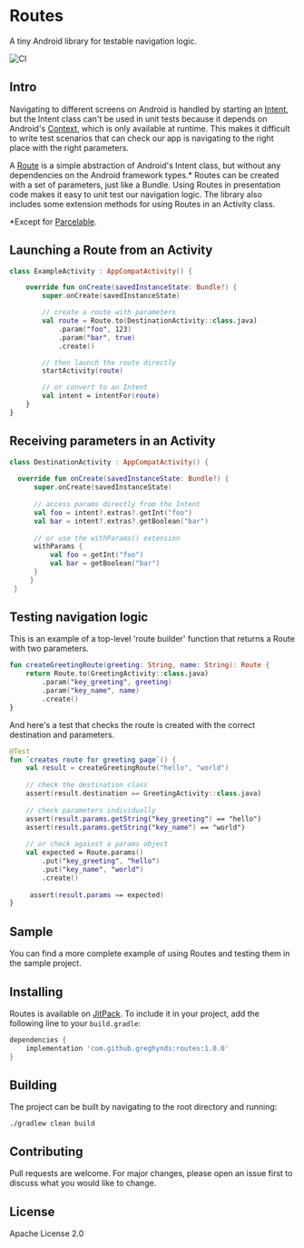 # Routes    
A tiny Android library for testable navigation logic.

![CI](https://github.com/greghynds/routes/workflows/CI/badge.svg)
    
## Intro   
Navigating to different screens on Android is handled by starting an [Intent](https://developer.android.com/reference/android/content/Intent), but the Intent class can't be used in unit tests because it depends on Android's [Context](https://developer.android.com/reference/android/content/Context), which is only available at runtime. This makes it difficult to write test scenarios that can check our app is navigating to the right place with the right parameters.  
  
A [Route](https://github.com/greghynds/routes/blob/master/lib/src/main/java/com/gwh/routes/Route.kt) is a simple abstraction of Android's Intent class, but without any dependencies on the Android framework types.* Routes can be created with a set of parameters, just like a Bundle. Using Routes in presentation code makes it easy to unit test our navigation logic. The library also includes some extension methods for using Routes in an Activity class.

\*Except for [Parcelable](https://developer.android.com/reference/android/os/Parcelable). 
  
## Launching a Route from an Activity
```kotlin 
class ExampleActivity : AppCompatActivity() {

    override fun onCreate(savedInstanceState: Bundle?) {
        super.onCreate(savedInstanceState)

        // create a route with parameters
        val route = Route.to(DestinationActivity::class.java)
            .param("foo", 123)
            .param("bar", true)
            .create()

        // then launch the route directly 
        startActivity(route)

        // or convert to an Intent 
        val intent = intentFor(route)
    }
}
```    
## Receiving parameters in an Activity
```kotlin
class DestinationActivity : AppCompatActivity() {  
  
  override fun onCreate(savedInstanceState: Bundle?) {  
      super.onCreate(savedInstanceState)  
  
	  // access params directly from the Intent  
	  val foo = intent?.extras?.getInt("foo")  
	  val bar = intent?.extras?.getBoolean("bar")  
  
	  // or use the withParams() extension  
	  withParams {  
	      val foo = getInt("foo") 
	      val bar = getBoolean("bar")  
	  }  
     }
 }  
```  

## Testing navigation logic


This is an example of a top-level 'route builder' function that returns a Route with two parameters.  
  
```kotlin  
fun createGreetingRoute(greeting: String, name: String): Route {
    return Route.to(GreetingActivity::class.java)
        .param("key_greeting", greeting)
        .param("key_name", name)
        .create()
}
```  
And here's a test that checks the route is created with the correct destination and parameters.  

```kotlin
@Test 
fun `creates route for greeting page`() {    
    val result = createGreetingRoute("hello", "world")    
    
    // check the destination class
    assert(result.destination == GreetingActivity::class.java)    
    
    // check parameters individually    
    assert(result.params.getString("key_greeting") == "hello")    
    assert(result.params.getString("key_name") == "world")    
    
    // or check against a params object    
    val expected = Route.params()    
        .put("key_greeting", "hello")    
        .put("key_name", "world")    
        .create()    
    
     assert(result.params == expected) 
}  
``` 

## Sample 
You can find a more complete example of using Routes and testing them in the sample project. 


## Installing 

Routes is available on [JitPack](https://jitpack.io). To include it in your project, add the following line to your `build.gradle`:

```gradle
dependencies {
    implementation 'com.github.greghynds:routes:1.0.0'
}
```
  
## Building    
 The project can be built by navigating to the root directory and running:    
    
```./gradlew clean build ```    

## Contributing  
 Pull requests are welcome. For major changes, please open an issue first to discuss what you would like to change.    

## License
Apache License 2.0
